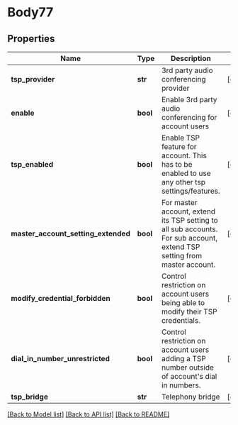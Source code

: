 # Body77

## Properties
Name | Type | Description | Notes
------------ | ------------- | ------------- | -------------
**tsp_provider** | **str** | 3rd party audio conferencing provider | [optional] 
**enable** | **bool** | Enable 3rd party audio conferencing for account users | [optional] 
**tsp_enabled** | **bool** | Enable TSP feature for account. This has to be enabled to use any other tsp settings/features. | [optional] 
**master_account_setting_extended** | **bool** | For master account, extend its TSP setting to all sub accounts. For sub account, extend TSP setting from master account. | [optional] 
**modify_credential_forbidden** | **bool** | Control restriction on account users being able to modify their TSP credentials. | [optional] 
**dial_in_number_unrestricted** | **bool** | Control restriction on account users adding a TSP number outside of account&#x27;s dial in numbers. | [optional] 
**tsp_bridge** | **str** | Telephony bridge | [optional] 

[[Back to Model list]](../README.md#documentation-for-models) [[Back to API list]](../README.md#documentation-for-api-endpoints) [[Back to README]](../README.md)

